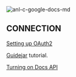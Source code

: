 ![anl-c-google-docs-md](https://static.scarf.sh/a.png?x-pxid=44cee406-a4a2-4c9f-80f5-bd560babff6e)
## CONNECTION

[Setting up OAuth2](https://support.google.com/googleapi/answer/6158849?hl=en)

[Guidejar](https://guidejar.com/guides/fec74020-26bb-43dd-814c-f8b907f6f45b) tutorial.

[Turning on Docs API](https://guidejar.com/guides/2fbfa39b-38f6-43f4-a55d-6f8d0588f6fb)
